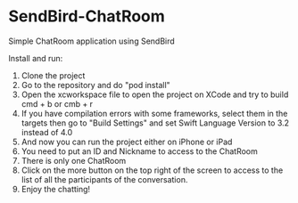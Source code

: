 # SendBird-ChatRoom

Simple ChatRoom application using SendBird

Install and run:
1. Clone the project
2. Go to the repository and do "pod install"
3. Open the xcworkspace file to open the project on XCode and try to build cmd + b or cmb  + r
4. If you have compilation errors with some frameworks, select them in the targets then go to "Build Settings" and set Swift Language Version to 3.2 instead of 4.0
5. And now you can run the project either on iPhone or iPad
6. You need to put an ID and Nickname to access to the ChatRoom
7. There is only one ChatRoom
8. Click on the more button on the top right of the screen to access to the list of all the participants of the conversation.
9. Enjoy the chatting!
